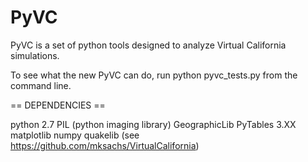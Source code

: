 PyVC
====

PyVC is a set of python tools designed to analyze Virtual California
simulations.

To see what the new PyVC can do, run python pyvc_tests.py from the command line.

== DEPENDENCIES ==

python 2.7 
PIL (python imaging library)
GeographicLib 
PyTables 3.XX
matplotlib 
numpy 
quakelib (see https://github.com/mksachs/VirtualCalifornia)
